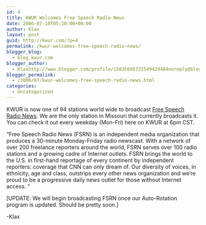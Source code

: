 ```yaml
---
id: 4
title: KWUR Welcomes Free Speech Radio News
date: 2006-07-10T05:10:00+00:00
author: Klax
layout: post
guid: http://kwur.com/?p=4
permalink: /kwur-welcomes-free-speech-radio-news/
blogger_blog:
  - blog.kwur.com
blogger_author:
  - Klaxhttp://www.blogger.com/profile/15835685722549429484noreply@blogger.com
blogger_permalink:
  - /2006/07/kwur-welcomes-free-speech-radio-news.html
categories:
  - Uncategorized
---
```

<div class="pf-content">
  <p>
    KWUR is now one of 94 stations world wide to broadcast <a href="http://www.fsrn.org">Free Speech Radio News</a>. We are the only station in Missouri that currently broadcasts it. You can check it out every weekday (Mon-Fri) here on KWUR at 6pm CST.
  </p>
  
  <p>
    &#8220;Free Speech Radio News (FSRN) is an independent media organization that produces a 30-minute Monday-Friday radio newscast. With a network of over 200 freelance reporters around the world, FSRN serves over 100 radio stations and a growing cadre of Internet outlets. FSRN brings the world to the U.S. in first-hand reportage of every continent by independent reporters: coverage that CNN can only dream of. Our diversity of voices, in ethnicity, age and class, outstrips every other news organization and we’re proud to be a progressive daily news outlet for those without Internet access. &#8220;
  </p>
  
  <p>
    [UPDATE: We will begin broadcasting FSRN once our Auto-Rotation program is updated. Should be pretty soon.]
  </p>
  
  <p>
    -Klax
  </p>
</div>